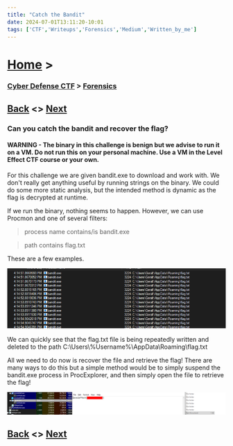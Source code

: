 ```yaml
---
title: "Catch the Bandit"
date: 2024-07-01T13:11:20-10:01
tags: ['CTF','Writeups','Forensics','Medium','Written_by_me']
---
```



# [Home](https://jjolley91.github.io/blog/) >

###  [Cyber Defense CTF](https://jjolley91.github.io/blog/level_effect_cyber_defense_ctf_2024/) >  [Forensics](https://jjolley91.github.io/blog/level_effect_cyber_defense_ctf_2024/Forensics/)

## [Back](https://jjolley91.github.io/blog/level_effect_cyber_defense_ctf_2024/Forensics/double_take)  <> [Next](https://jjolley91.github.io/blog/level_effect_cyber_defense_ctf_2024/Forensics/haystack)

### Can you catch the bandit and recover the flag?

#### WARNING - The binary in this challenge is benign but we advise to run it on a VM. Do not run this on your personal machine. Use a VM in the Level Effect CTF course or your own.

For this challenge we are given bandit.exe to download and work with.
We don't really get anything useful by running strings on the binary. We could do some more static analysis, but the intended method is dynamic as the flag is decrypted at runtime.

If we run the binary, nothing seems to happen. However, we can use Procmon and one of several filters:

> process name contains/is bandit.exe

> path contains flag.txt

These are a few examples. 


![bandit_1](https://github.com/jjolley91/blog/blob/main/static/le_ctf_24/bandit_1.png?raw=true)

We can quickly see that the flag.txt file is being repeatedly written and deleted to the path C:\Users\\%Username%\AppData\Roaming\flag.txt

All we need to do now is recover the file and retrieve the flag! There are many ways to do this but a simple method would be to simply suspend the bandit.exe process in ProcExplorer, and then simply open the file to retrieve the flag!

![bandit_2](https://github.com/jjolley91/blog/blob/main/static/le_ctf_24/bandit_2.png?raw=true)



## [Back](https://jjolley91.github.io/blog/level_effect_cyber_defense_ctf_2024/Forensics/double_take)  <> [Next](https://jjolley91.github.io/blog/level_effect_cyber_defense_ctf_2024/Forensics/haystack)